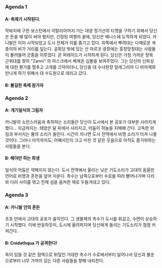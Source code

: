 ### Agenda 1
#### A: 축제가 시작된다.

막바지에 구한 보스턴에서 이탈리아까지 가는 대양 정기선의 티켓을 구하기 위해서 당신은 돈을 꽤 많이 써야 했지만, 긴장된 여행의 끝에, 당신은 베니스에 도착하게 되었다. 카니발은 이미 시작되었고 도시 전체가 이를 즐기고 있다. 위쪽에서 뿌려대는 다채로운 색종이의 비가 거리를 덮는다. 공회당 밖에 있는 산 마르코 광장에는 흥청망청대는 사람들이 몰려들어 군중을 이루었다. 곧 퍼레이드가 시작하게 된다. 당신은 가장 가까운 정복 근위대를 찾아 "Zanni" 의 마스크에서 베껴온 심볼을 보여주었다. 그는 당신의 신뢰성에 대한 평가를 멈추고 고개를 끄덕이더니, 당신을 대 수녀원장 알레그리아 디 비아제와 만나게 하기 위해서 대 수도원으로 데리고 갔다.

#### B: 불길한 축제 참가자

### Agenda 2
#### A: 개기일식의 그림자

카니발의 소란스러움과 축하하는 소리들은 당신이 도시에서 본 공포가 대부분 사라지게 했다... 지금까지는. 태양은 달 뒤에서 사라지고, 어둠이 하늘을 지배해 간다. 고독한 외침과 부서지는 물의 소리가 들린다. 시간이 지나면 도시 전역에서 비명 소리가 터져 나올 것이다. 그러나 아직까지도, 어째서인지 크고 미친 것 같은 웃음으로 아직도 즐거워하는 사람들을 본다.

#### B: 해야만 하는 희생

일식의 어둠은 약해지지 않는다. 도시 전역에서 울리는 낮은 기도소리가 고대의 음울한 언어로 비명과 혼돈을 덮어 지운다. 촉수는 남쪽으로부터 수로를 따라 뻗어나가며 다리와 다리 사이를 엮고 전체 섬을 움켜쥔 채로 두들겨대고 있다.

### Agenda 3
#### A: 카니발 안의 혼돈

초호 안에서 고대의 공포가 움직인다. 그 생물체의 촉수가 도시를 휘감고, 수면이 상승하기 시작했다. 이에 반응하듯이, 도시에 울려퍼지며 당신에게 들리는 기도소리가 점점 커져간다.

#### B: Cnidathqua 가 공격한다!

독이 있을 것 같은 점액으로 뒤덮인 거대한 촉수가 수로에서부터 일어나서 당신과 불운으로부터 너무 가까이 있는 다른 사람들을 향해 내리친다.
